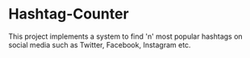 # Hashtag-Counter
This project implements a system to find 'n' most popular hashtags on social media such as Twitter, Facebook, Instagram etc.
